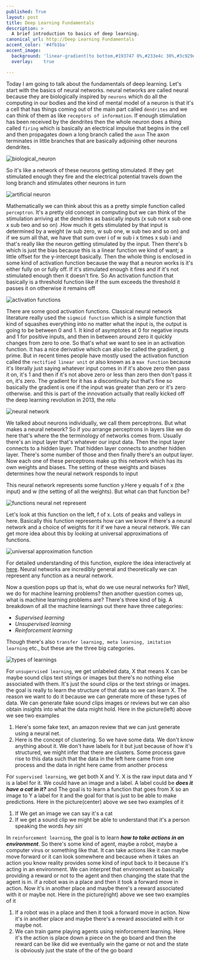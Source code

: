 ```yaml
---
published: True
layout: post
title: Deep Learning Fundamentals
description: >
  A brief introduction to basics of deep learning. 
canonical_url: http://Deep Learning Fundamentals
accent_color: '#4fb1ba'
accent_image:
  background: 'linear-gradient(to bottom,#193747 0%,#233e4c 30%,#3c929e 50%,#d5d5d4 70%,#cdccc8 100%)'
  overlay:    true

---
```


Today I am going to talk about the fundamentals of deep learning. 
Let's start with the basics of neural networks. neural networks are called
neural because they are biologically inspired by `neurons` which do all the
computing in our bodies and the kind of mental model of a neuron is that it's a cell that has things coming out of the main part called `dendrites`
and we can think of them as like `receptors of information`. If enough stimulation has been received by the dendrites then the whole neuron does a thing
called `firing` which is basically an electrical impulse
that begins in the cell and then propagates down a long branch called the `axon`
The axon terminates in little branches that are basically adjoining other neurons dendrites.

![biological_neuron](https://user-images.githubusercontent.com/37147511/146909499-44777620-3bd1-4afa-9ad7-f068c7f95c34.jpg)

So it's like a network of these neurons getting stimulated. If they get
stimulated enough they fire and the electrical potential travels
down the long branch and stimulates other neurons in turn

![artificial neuron](https://user-images.githubusercontent.com/37147511/146909130-c82172dd-1a6e-4d6f-b1f8-f50ff7ff9d68.jpg)

Mathematically we can think about this
as a pretty simple function called `perceptron`. It's a pretty
old concept in computing but we can think of the stimulation arriving at the dendrites as basically inputs (x sub not x sub one x sub two and so on) .How much it gets stimulated by that input is determined by
a weight (w sub zero, w sub one, w sub two and so on) and if we sum all
that, we have that sum over i of w sub i x times x sub i and that's really like the neuron getting stimulated by the input. Then there's b which is just the
bias because this is a linear function
we kind of want; a little offset for the y-intercept basically. Then the whole thing is enclosed in some kind of activation function
because the way that a neuron works is it's either fully on or fully off.
If it's stimulated enough it fires and if it's not stimulated enough then it doesn't fire. So An activation function that basically
is a threshold function like if the sum exceeds the threshold
it passes it on otherwise it remains off 

![activation functions](https://user-images.githubusercontent.com/37147511/146917611-72db6967-75e1-40eb-8d32-7f980b79e2e8.jpg)

There are some good activation functions. Classical neural network literature
really used the `sigmoid function` which is a simple function that kind of
squashes everything into no matter what the input is,
the output is going to be between 0 and 1. It kind of
asymptotes at 0 for negative inputs and 1 for positive inputs, and then in between around zero it quickly changes from zero to one.
So that's what we want to see in an activation function. It has a nice
derivative which can also be called the gradient, g prime. But in recent times
people have mostly used the activation function called the
`rectified linear unit`
or also known as a `max function` because it's literally just saying
whatever input comes in if it's above zero then pass it on, it's 1 
and then if it's not above zero or less than zero then don't pass it on, it's zero. The gradient for it has a discontinuity
but that's fine so basically the gradient is one if the input was greater
than zero or it's zero otherwise. and this is part of the innovation actually that really kicked off the deep
learning revolution in 2013, the relu 

![neural network](https://user-images.githubusercontent.com/37147511/146922924-41484698-64c6-4eae-88f7-920547d293da.jpg)

We talked about neurons
individually, we call them perceptrons.
But what makes a neural network? So if you
arrange perceptrons in layers like we do here that's where the the
terminology of networks comes from. Usually there's an input layer
that's whatever our input data. Then
the input layer connects to
a hidden layer. That hidden layer
connects to another hidden layer. There's some number of those and then
finally there's an output layer. Now each one of these perceptrons make up this network which has its own weights and biases. The setting of these
weights and biases determines how the neural network responds to input

This neural network represents
some function y.Here y equals f of x (the input) and w (the setting of all the weights). But what can that function be?

![functions neural net represent](https://user-images.githubusercontent.com/37147511/146925564-6bc47d00-85df-485d-a027-c66e67a2a9f3.jpg) 

Let's look at this function on the left, f of x. Lots of peaks and valleys in
here. Basically this function represents how can we know if there's a neural
network and a choice of weights for it if we have a neural network. We can get more idea about this by looking at universal approximations of functions.

![universal approximation function](https://user-images.githubusercontent.com/37147511/146929542-769f2899-eb75-47c5-b380-08ca7ffd28ba.jpg)

For detailed understanding of this function, explore the idea interactively at [here](http://neuralnetworksanddeeplearning.com/chap4.html).
Neural networks are incredibly general
and theoretically we can represent any function as a neural network.

Now a question pops up that is, what do we use neural networks for? Well, we do for machine learning problems? then another question comes up, what is machine learning problems are? There's three kind of big. A breakdown of all the machine learnings out there have three categories:
- *Supervised learning*
- *Unsupervised learning*
- *Reinforcement learning*

Though there's also `transfer learning, meta learning, imitation learning`  etc., but these are the three big categories.

![types of learnings](https://user-images.githubusercontent.com/37147511/146938651-19182eb6-b1da-401e-8d04-8107052ae214.jpg)

For `unsupervised learning`, we get unlabeled data, X that means X
can be maybe sound clips text strings or images but there's no nothing else
associated with them. It's just the sound clips or the text strings or images. the goal is really to learn the structure of that data so we can
learn X. The reason we want to do it because
we can generate more of these types of data. We can
generate fake sound clips images or reviews
but we can also obtain insights into
what the data might hold. Here in the picture(left) above we see two examples 
1. Here's some fake text, an
amazon review that we can just generate using a neural net. 
2. Here is the concept of clustering. So we have some data.
We don't know anything about it. We don't have labels for it but just
because of how it's structured, we might infer that there
are clusters. Some process gave rise to this data such that
the data in the left here came from one process and the data in right here came from another process

For `supervised learning`, we get both X
and Y. X is the raw input data
and Y is a label for it. We could have an image and a label. 
A label could be **_does it have a cat in it?_** and
The goal is to learn a function that goes from X so an
image to Y a label for it and the goal for that is just to be able
to make predictions. Here in the picture(center) above we see two examples of it
1. If We get an image we can say it's a
cat 
2. If we get a sound clip we might
be able to understand that it's a person speaking the words _hey siri_

In `reinforcement learning`, the goal is to learn **_how to take actions in an environment_**. So there's some kind of agent, maybe a robot, maybe a computer virus or something like that. It can take actions like it can maybe move
forward or it can look somewhere and
because when it takes an action you know reality
provides some kind of input back to it because it's acting in an environment. We can interpret that environment as basically providing a reward or not
to the agent and then changing the state that the agent is in. if a robot
was in a place and then it took a forward move in action. Now it's in another place and maybe there's a reward associated with it or maybe not. Here in the picture(right) above we see two examples of it 
1. If a robot was in a place and then it took a forward move in action. Now it's in another place and maybe there's a reward associated with it or maybe not.
2. We can train game playing agents using reinforcement learning. Here it's the action is place down a piece on the go board and then the reward can be like did we eventually win the game or not and the state is obviously just the
state of the of the go board
